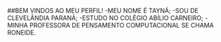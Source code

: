 ##BEM VINDOS AO MEU PERFIL!
 -MEU NOME É TAYNÁ;
 -SOU DE CLEVELÂNDIA PARANÁ;
 -ESTUDO NO COLÉGIO ABÍLIO CARNEIRO;
 -MINHA PROFESSORA DE PENSAMENTO COMPUTACIONAL SE CHAMA RONEIDE.
